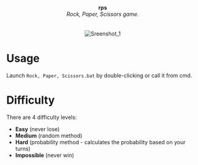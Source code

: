 <p align="center">
	<b>rps</b>
	<br>
	<i>Rock, Paper, Scissors game.</i>
	<br><br><br>
	<img alt="Sreenshot_1" src="https://user-images.githubusercontent.com/48186982/71322224-92e72300-24c5-11ea-973e-16edda01c6f9.gif">
</p>

# Usage
Launch `Rock, Paper, Scissors.bat` by double-clicking or call it from cmd.

# Difficulty
There are 4 difficulty levels:
* **Easy** (never lose)
* **Medium** (random method)
* **Hard** (probability method - calculates the probability based on your turns)
* **Impossible** (never win)
